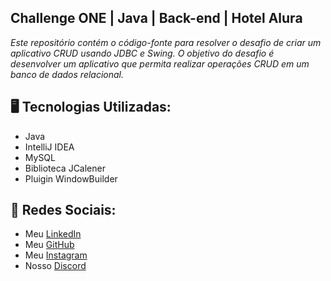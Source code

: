 ## Challenge ONE | Java | Back-end | Hotel Alura


<p><em>Este repositório contém o código-fonte para resolver o desafio de criar um aplicativo CRUD usando JDBC e Swing. O objetivo do desafio é desenvolver um aplicativo que permita realizar operações CRUD em um banco de dados relacional.</em></p>

<h2>🖥️ Tecnologias Utilizadas:</h2>
  <ul>
      <li>Java</li>
      <li>IntelliJ IDEA </li>
      <li>MySQL</li>
      <li>Biblioteca JCalener</li>
      <li>Pluigin WindowBuilder</li>
   </ul>

 ## :iphone: Redes Sociais:
* Meu [LinkedIn](https://www.linkedin.com/in/thalison-moreira)
* Meu [GitHub](https://github.com/thalisonsilva)
* Meu [Instagram](https://www.instagram.com/devthalis/)
* Nosso [Discord](a)
